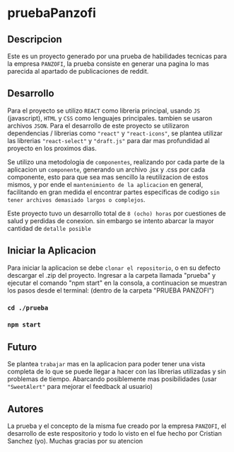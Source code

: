 # pruebaPanzofi

## Descripcion
Este es un proyecto generado por una prueba de habilidades tecnicas para la empresa `PANZOFI`, la prueba consiste en generar una pagina lo mas parecida al apartado de publicaciones de reddit.

## Desarrollo

Para el proyecto se utilizo `REACT` como libreria principal, usando `JS` (javascript), `HTML` y `CSS` como lenguajes principales. tambien se usaron archivos `JSON`.
Para el desarrollo de este proyecto se utilizaron dependencias / librerias como `"react"` y `"react-icons"`, se plantea utilizar las librerias `"react-select"` y `"draft.js"` para dar mas profundidad al proyecto en los proximos dias.

Se utilizo una metodologia de `componentes`, realizando por cada parte de la aplicacion un `componente`, generando un archivo .jsx y .css por cada componente, esto para que sea mas sencillo la reutilizacion de estos mismos, y por ende el `mantenimiento de la aplicacion` en general, facilitando en gran medida el encontrar partes especificas de codigo `sin tener archivos demasiado largos o complejos`.

Este proyecto tuvo un desarrollo total de `8 (ocho) horas` por cuestiones de salud y perdidas de conexion. sin embargo se intento abarcar la mayor cantidad de `detalle posible`

## Iniciar la Aplicacion
Para iniciar la aplicacion se debe `clonar el repositorio`, o en su defecto descargar el .zip del proyecto. Ingresar a la carpeta llamada "prueba" y ejecutar el comando "npm start" en la consola, a continuacion se muestran los pasos desde el terminal:
(dentro de la carpeta "PRUEBA PANZOFI")

### `cd ./prueba`

### `npm start`

## Futuro
Se plantea `trabajar` mas en la aplicacion para poder tener una vista completa de lo que se puede llegar a hacer con las librerias utilizadas y sin problemas de tiempo. Abarcando posiblemente mas posibilidades (usar `"SweetAlert"` para mejorar el feedback al usuario)

## Autores
La prueba y el concepto de la misma fue creado por la empresa `PANZOFI`, el desarrollo de este respositorio y todo lo visto en el fue hecho por Cristian Sanchez (yo).
Muchas gracias por su atencion
